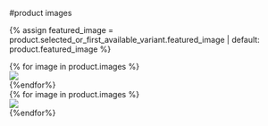 #product images

{% assign featured_image = product.selected_or_first_available_variant.featured_image | default: product.featured_image %}
<div class="product_gallery product-{{ product.id }}-gallery {% if product-images == blank %}product_slider{% endif %} {% if settings.product_thumbs == false %}animated fadeInUp{% endif %}">
<div class="slider slider-for">
   {% for image in product.images %}
  <div>
<img class="img1" rel="gallery1" src="{{ image | product_img_url: '1024x1024' }}" data-zoom-image="{{ image | product_img_url: '1024x1024' }}" /> 
  </div>
  {%endfor%}
</div>
<div class="slider slider-nav">
   {% for image in product.images %}
  <div>
   <img  src="{{ image | product_img_url: '100x1000' }}">
  </div>
  {%endfor%}
</div>
</div>
 
 <script>
$(document).ready(function(){  
  $('.slider-for').slick({
  slidesToShow: 1,
  slidesToScroll: 1,
  arrows: false,
  fade: true,
  asNavFor: '.slider-nav'
});
$('.slider-nav').slick({
  slidesToShow: 3,
  slidesToScroll: 1,
  asNavFor: '.slider-for',
  dots: true,
  centerMode: true,
  focusOnSelect: true
});
  });
</script>
